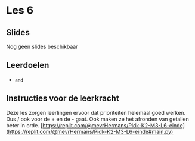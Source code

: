 # Les 6

## Slides

Nog geen slides beschikbaar

## Leerdoelen

* `and` 

## Instructies voor de leerkracht

Deze les zorgen leerlingen ervoor dat prioriteiten helemaal goed werken. Dus / ook voor de + en de - gaat. Ook maken ze het afronden van getallen beter in orde. [https://replit.com/@mevrHermans/Pidk-K2-M3-L6-einde](https://replit.com/@mevrHermans/Pidk-K2-M3-L6-einde#main.py)

